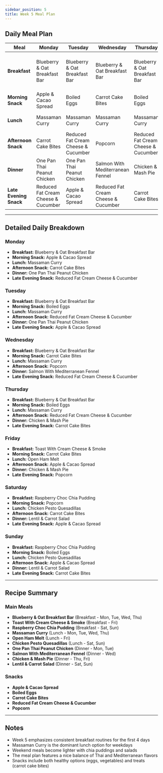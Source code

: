 ```yaml
---
sidebar_position: 5
title: Week 5 Meal Plan
---
```



## Daily Meal Plan

| Meal | Monday | Tuesday | Wednesday | Thursday | Friday | Saturday | Sunday |
|------|--------|---------|-----------|----------|--------|----------|--------|
| **Breakfast** | Blueberry & Oat Breakfast Bar | Blueberry & Oat Breakfast Bar | Blueberry & Oat Breakfast Bar | Blueberry & Oat Breakfast Bar | Toast With Cream Cheese & Smoke | Raspberry Choc Chia Pudding | Raspberry Choc Chia Pudding |
| **Morning Snack** | Apple & Cacao Spread | Boiled Eggs | Carrot Cake Bites | Boiled Eggs | Carrot Cake Bites | Popcorn | Boiled Eggs |
| **Lunch** | Massaman Curry | Massaman Curry | Massaman Curry | Massaman Curry | Open Ham Melt | Chicken Pesto Quesadillas | Chicken Pesto Quesadillas |
| **Afternoon Snack** | Carrot Cake Bites | Reduced Fat Cream Cheese & Cucumber | Popcorn | Reduced Fat Cream Cheese & Cucumber | Apple & Cacao Spread | Carrot Cake Bites | Apple & Cacao Spread |
| **Dinner** | One Pan Thai Peanut Chicken | One Pan Thai Peanut Chicken | Salmon With Mediterranean Fennel | Chicken & Mash Pie | Chicken & Mash Pie | Lentil & Carrot Salad | Lentil & Carrot Salad |
| **Late Evening Snack** | Reduced Fat Cream Cheese & Cucumber | Apple & Cacao Spread | Reduced Fat Cream Cheese & Cucumber | Carrot Cake Bites | Popcorn | Apple & Cacao Spread | Carrot Cake Bites |

---

## Detailed Daily Breakdown

### Monday
- **Breakfast:** Blueberry & Oat Breakfast Bar
- **Morning Snack:** Apple & Cacao Spread
- **Lunch:** Massaman Curry
- **Afternoon Snack:** Carrot Cake Bites
- **Dinner:** One Pan Thai Peanut Chicken
- **Late Evening Snack:** Reduced Fat Cream Cheese & Cucumber

### Tuesday
- **Breakfast:** Blueberry & Oat Breakfast Bar
- **Morning Snack:** Boiled Eggs
- **Lunch:** Massaman Curry
- **Afternoon Snack:** Reduced Fat Cream Cheese & Cucumber
- **Dinner:** One Pan Thai Peanut Chicken
- **Late Evening Snack:** Apple & Cacao Spread

### Wednesday
- **Breakfast:** Blueberry & Oat Breakfast Bar
- **Morning Snack:** Carrot Cake Bites
- **Lunch:** Massaman Curry
- **Afternoon Snack:** Popcorn
- **Dinner:** Salmon With Mediterranean Fennel
- **Late Evening Snack:** Reduced Fat Cream Cheese & Cucumber

### Thursday
- **Breakfast:** Blueberry & Oat Breakfast Bar
- **Morning Snack:** Boiled Eggs
- **Lunch:** Massaman Curry
- **Afternoon Snack:** Reduced Fat Cream Cheese & Cucumber
- **Dinner:** Chicken & Mash Pie
- **Late Evening Snack:** Carrot Cake Bites

### Friday
- **Breakfast:** Toast With Cream Cheese & Smoke
- **Morning Snack:** Carrot Cake Bites
- **Lunch:** Open Ham Melt
- **Afternoon Snack:** Apple & Cacao Spread
- **Dinner:** Chicken & Mash Pie
- **Late Evening Snack:** Popcorn

### Saturday
- **Breakfast:** Raspberry Choc Chia Pudding
- **Morning Snack:** Popcorn
- **Lunch:** Chicken Pesto Quesadillas
- **Afternoon Snack:** Carrot Cake Bites
- **Dinner:** Lentil & Carrot Salad
- **Late Evening Snack:** Apple & Cacao Spread

### Sunday
- **Breakfast:** Raspberry Choc Chia Pudding
- **Morning Snack:** Boiled Eggs
- **Lunch:** Chicken Pesto Quesadillas
- **Afternoon Snack:** Apple & Cacao Spread
- **Dinner:** Lentil & Carrot Salad
- **Late Evening Snack:** Carrot Cake Bites

---

## Recipe Summary

### Main Meals
- **Blueberry & Oat Breakfast Bar** (Breakfast - Mon, Tue, Wed, Thu)
- **Toast With Cream Cheese & Smoke** (Breakfast - Fri)
- **Raspberry Choc Chia Pudding** (Breakfast - Sat, Sun)
- **Massaman Curry** (Lunch - Mon, Tue, Wed, Thu)
- **Open Ham Melt** (Lunch - Fri)
- **Chicken Pesto Quesadillas** (Lunch - Sat, Sun)
- **One Pan Thai Peanut Chicken** (Dinner - Mon, Tue)
- **Salmon With Mediterranean Fennel** (Dinner - Wed)
- **Chicken & Mash Pie** (Dinner - Thu, Fri)
- **Lentil & Carrot Salad** (Dinner - Sat, Sun)

### Snacks
- **Apple & Cacao Spread**
- **Boiled Eggs**
- **Carrot Cake Bites**
- **Reduced Fat Cream Cheese & Cucumber**
- **Popcorn**

---

## Notes
- Week 5 emphasizes consistent breakfast routines for the first 4 days
- Massaman Curry is the dominant lunch option for weekdays
- Weekend meals become lighter with chia puddings and salads
- The meal plan features a nice balance of Thai and Mediterranean flavors
- Snacks include both healthy options (eggs, vegetables) and treats (carrot cake bites)
